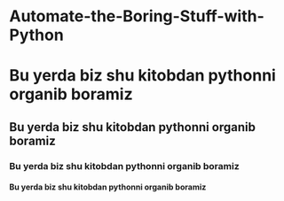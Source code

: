 # Automate-the-Boring-Stuff-with-Python
# Bu yerda biz shu kitobdan pythonni organib boramiz
## Bu yerda biz shu kitobdan pythonni organib boramiz
### Bu yerda biz shu kitobdan pythonni organib boramiz
#### Bu yerda biz shu kitobdan pythonni organib boramiz
